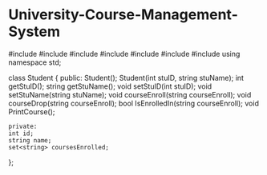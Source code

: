 # University-Course-Management-System
#include <iostream>
#include <set>
#include <list>
#include <queue>
#include <map>
#include <deque>
#include <string>
using namespace std;


class Student {
    public:
    Student();
    Student(int stuID, string stuName);
    int getStuID();
    string getStuName();
    void setStuID(int stuID);
    void setStuName(string stuName);
    void courseEnroll(string courseEnroll);
    void courseDrop(string courseEnroll);
    bool IsEnrolledIn(string courseEnroll);
    void PrintCourse();


    private:
    int id;
    string name;
    set<string> coursesEnrolled;
};
